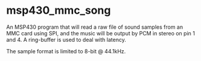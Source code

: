 msp430_mmc_song
===============
An MSP430 program that will read a raw file of sound samples from an MMC card using SPI, and the music will be output by PCM in stereo on pin 1 and 4. A ring-buffer is used to deal with latency.

The sample format is limited to 8-bit @ 44.1kHz.
